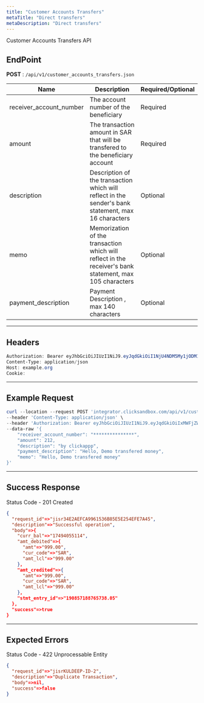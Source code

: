 ```yaml
---
title: "Customer Accounts Transfers"
metaTitle: "Direct transfers"
metaDescription: "Direct transfers"
---
```


Customer Accounts Transfers API

## EndPoint
**POST** : `/api/v1/customer_accounts_transfers.json`

Name                                   | Description                                 | Required/Optional
-------------------------------------- | ------------------------------------------- | ------------------------
receiver_account_number | The account number of the beneficiary      | Required
amount                              | The transaction amount in SAR that will be transfered to the beneficiary account              | Required
description                              | Description of the transaction which will reflect in the sender's bank statement, max 16 characters              | Optional
memo                              | Memorization of the transaction which will reflect in the receiver's bank statement, max 105 characters              | Optional
payment_description |  Payment Description , max 140 characters | Optional

--------------------------------------------------------------------------------

## Headers
```powershell
Authorization: Bearer eyJhbGciOiJIUzI1NiJ9.eyJqdGkiOiI1NjU4NDM5My1jODM1LTQ4N2MtOTI3MS1mMmVkOWZiZDJhYTAiLCJzdWIiOiI5Iiwic2NwIjoiYWNjb3VudCIsImF1ZCI6bnVsbCwiaWF0IjoxNTkwOTE5MDk4LCJleHAiOjE1OTA5MTkzOTh9.5ibcQqGhu-_Jdn7KObfPY_0H3wLh3GXTVfMAceJO98w
Content-Type: application/json
Host: example.org
Cookie:
```
--------------------------------------------------------------------------------

## Example Request

```powershell
curl --location --request POST 'integrator.clicksandbox.com/api/v1/customer_accounts_transfers.json' \
--header 'Content-Type: application/json' \
--header 'Authorization: Bearer eyJhbGciOiJIUzI1NiJ9.eyJqdGkiOiIxMWFjZWM3Mi1iNjM0LTQwODUtODY2Yy1hYjQ0YjI0Yjg0OWYiLCJzdWIiOiI0Iiwic2NwIjoiYWNjb3VudCIsImF1ZCI6bnVsbCwiaWF0IjoxNTkxNjE3MDYyLCJleHAiOjE1OTE2MTczNjJ9.icIFpRzm_h6hCl1eYlkinTQDSWCd05nk3DXLBd0QRoo' \
--data-raw '{
	"receiver_account_number": "***************",
	"amount": 212,
	"description": "by clickappp",
	"payment_description": "Hello, Demo transfered money",
	"memo": "Hello, Demo transfered money"
}'
```

--------------------------------------------------------------------------------

## Success Response

Status Code - 201 Created

```json
{
  "request_id"=>"jisr34E2AEFCA9961536B85E5E254EFE7A45",
  "description"=>"Successful operation",
  "body"=>{
    "curr_bal"=>"17494055114",
    "amt_debited"=>{
      "amt"=>"999.00",
      "cur_code"=>"SAR",
      "amt_lcl"=>"999.00"
    },
    "amt_credited"=>{
      "amt"=>"999.00",
      "cur_code"=>"SAR",
      "amt_lcl"=>"999.00"
    },
    "stmt_entry_id"=>"190857188765738.05"
  },
  "success"=>true
}
```

--------------------------------------------------------------------------------

## Expected Errors
Status Code - 422 Unprocessable Entity

```json
{
  "request_id"=>"jisrKULDEEP-ID-2",
  "description"=>"Duplicate Transaction",
  "body"=>nil,
  "success"=>false
}
```